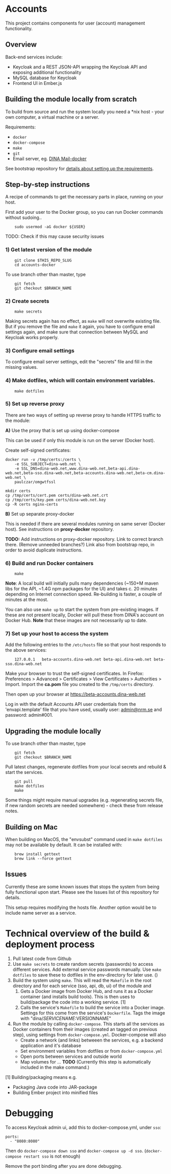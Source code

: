 # Accounts

This project contains components for user (account) management functionality.

## Overview

Back-end services include:

- Keycloak and a REST JSON-API wrapping the Keycloak API and exposing additional functionality
- MySQL database for Keycloak
- Frontend UI in Ember.js

## Building the module locally from scratch

To build from source and run the system locally you need a \*nix host - your own computer, a virtual machine or a server. 

Requirements:
- `docker`
- `docker-compose`
- `make`
- `git`
- Email server, eg. [DINA Mail-docker](https://github.com/DINA-Web/mail-docker)

See bootstrap repository for [details about setting up the requirements](https://github.com/DINA-Web/bootstrap).

## Step-by-step instructions

A recipe of commands to get the necessary parts in place, running on your host.

First add your user to the Docker group, so you can run Docker commands without sudoing..

		sudo usermod -aG docker ${USER}
		
TODO: Check if this may cause security issues

### **1\)** Get latest version of the module

		git clone $THIS_REPO_SLUG
		cd accounts-docker

To use branch other than master, type

		git fetch
		git checkout $BRANCH_NAME

### **2\)** Create secrets

		make secrets

Making secrets again has no effect, as `make` will not overwrite existing file. But if you remove the file and `make` it again, you have to configure email settings again, and make sure that connection between MySQL and Keycloak works properly.

### **3\)** Configure email settings

To configure email server settings, edit the "secrets" file and fill in the missing values.

### **4\)** Make dotfiles, which will contain environment variables.

		make dotfiles

### **5\)** Set up reverse proxy

There are two ways of setting up reverse proxy to handle HTTPS traffic to the module:

**A)** Use the proxy that is set up using docker-compose

This can be used if only this module is run on the server (Docker host). 

Create self-signed certificates:

	docker run -v /tmp/certs:/certs \
		-e SSL_SUBJECT=dina-web.net \
		-e SSL_DNS=dina-web.net,www.dina-web.net,beta-api.dina-web.net,beta-sso.dina-web.net,beta-accounts.dina-web.net,beta-cm.dina-web.net \
		paulczar/omgwtfssl

	mkdir certs
	cp /tmp/certs/cert.pem certs/dina-web.net.crt
	cp /tmp/certs/key.pem certs/dina-web.net.key
	cp -R certs nginx-certs

**B)** Set up separate proxy-docker

This is needed if there are several modules running on same server (Docker host). See instructions on **proxy-docker** repository.

**TODO:** Add instructions on proxy-docker repository. Link to correct branch there. (Remove unneeded branches?) Link also from bootstrap repo, in order to avoid duplicate instructions.

### **6\)** Build and run Docker containers

		make

**Note**: A local build will initially pulls many dependencies (~150+M maven libs for the API, ~1.4G npm packages for the UI) and takes c. 20 minutes depending on Internet connection speed. Re-building is faster, a couple of minutes at the most.

You can also use `make up` to start the system from pre-existing images. If these are not present locally, Docker will pull these from DINA's account on Docker Hub. **Note** that these images are not necessarily up to date.

### **7\)** Set up your host to access the system

Add the following entries to the `/etc/hosts` file so that your host responds to the above services:

		127.0.0.1	beta-accounts.dina-web.net beta-api.dina-web.net beta-sso.dina-web.net

Make your browser to trust the self-signed certificates. In Firefox: Preferences > Advanced > Certificates > View Certificates > Authorities > Import. Import the **ca.pom** file you created to the `/tmp/certs` directory.

Then open up your browser at https://beta-accounts.dina-web.net

Log in with the default Accounts API user credentials from the 'envapi.template' file that you have used, usually user: admin@nrm.se and password: admin#001.

## Upgrading the module locally

To use branch other than master, type

		git fetch
		git checkout $BRANCH_NAME

Pull latest changes, regenerate dotfiles from your local secrets and rebuild & start the services. 

		git pull
		make dotfiles
		make
		
Some things might require manual upgrades (e.g. regenerating secrets file, if new random secrets are needed somewhere) - check these from release notes.

## Building on Mac

When building on MacOS, the "envsubst" command used in `make dotfiles` may not be available by default. It can be installed with:

		brew install gettext
		brew link --force gettext 

## Issues

Currently these are some known issues that stops the system from being fully functional upon start. Please see the Issues list of this repository for details.

This setup requires modifying the hosts file. Another option would be to include name server as a service.

# Technical overview of the build & deployment process

1) Pull latest code from Github
2) Use `make secrets` to create random secrets (passwords) to access different services. Add external service passwords manually. Use `make dotfiles` to save these to dotfiles in the env-directory for later use. ()
3) Build the system using `make`. This will read the `Makefile` in the root directory and for each service (sso, api, db, ui) of the module and
   1) Gets a Docker image from Docker Hub, and runs it as a Docker container (and installs build tools). This is then uses to build/package the code into a working service. [1]
   2) Calls the service's `Makefile` to build the service into a Docker image. Settings for this come from the service's `Dockerfile`. Tags the image with "dina/$SERVICENAME:$VERSIONNAME"
4) Run the module by calling `docker-compose`. This starts all the services as Docker containers from their images (created an tagged on previous step), using settings from `docker-compose.yml`. Docker-compose will also 
   - Create a network (and links) betweeen the services, e.g. a backend application and it's database
   - Set environment variables from dotfiles or from `docker-compose.yml` 
   - Open ports between services and outside world
   - Map volumes for ... **TODO**
(Currently this step is automatically included in the make command.)

[1] Building/packaging means e.g.
- Packaging Java code into JAR-package
- Building Ember project into minified files

# Debugging

To access Keycloak admin ui, add this to docker-compose.yml, under `sso`:

    ports:
      - "8080:8080"

Then do `docker-compose down sso` and `docker-compose up -d sso`. (`docker-compose restart sso` is not enough)

Remove the port binding after you are done debugging.
